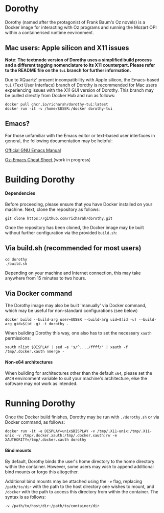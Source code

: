 # Dorothy
Dorothy (named after the protagonist of Frank Baum's Oz novels) is a Docker image for interacting with Oz programs and running the Mozart OPI within a containerised runtime environment.

## Mac users: Apple silicon and X11 issues

**Note: The textmode version of Dorothy uses a simplified build process and a different tagging nomenclature to its X11 counterpart. Please refer to the README file on the `tui` branch for further information.**

Due to XQuartz' present incompatibility with Apple silicon, the Emacs-based `tui` (Text User Interface) branch of Dorothy is recommended for Mac users experiencing issues with the X11 GUI version of Dorothy. This branch may be pulled directly from Docker Hub and run as follows:

```
docker pull ghcr.io/richarah/dorothy-tui:latest
docker run -it -v /home/$USER:/docker dorothy-tui
```

## Emacs?
For those unfamiliar with the Emacs editor or text-based user interfaces in general, the following documentation may be helpful:

[Official GNU Emacs Manual](https://www.gnu.org/software/emacs/manual/emacs.html)

[Oz-Emacs Cheat Sheet ](https://github.com/richarah/oz-tui-cheat-sheet) (work in progress)

# Building Dorothy

#### Dependencies
Before proceeding, please ensure that you have Docker installed on your machine. Next, clone the repository as follows:
```
git clone https://github.com/richarah/dorothy.git
```

Once the repository has been cloned, the Docker image may be built without further configuration via the provided `build.sh`:
## Via build.sh (recommended for most users)
```
cd dorothy
./build.sh
```
Depending on your machine and Internet connection, this may take anywhere from 15 minutes to two hours.

## Via Docker command
The Dorothy image may also be built 'manually' via Docker command, which may be useful for non-standard configurations (see below)
```
docker build --build-arg user=$USER --build-arg uid=$(id -u) --build-arg gid=$(id -g) -t dorothy .
```

When building Dorothy this way, one also has to set the necessary `xauth` permissions:
```
xauth nlist $DISPLAY | sed -e 's/^..../ffff/' | xauth -f /tmp/.docker.xauth nmerge -
```

#### Non-x64 architectures
When building for architectures other than the default `x64`, please set the `ARCH` environment variable to suit your machine's architecture, else the software may not work as intended.

# Running Dorothy
Once the Docker build finishes, Dorothy may be run with `./dorothy.sh` or via Docker command, as follows:
```
docker run -it -e DISPLAY=unix$DISPLAY -v /tmp/.X11-unix:/tmp/.X11-unix -v /tmp/.docker.xauth:/tmp/.docker.xauth:rw -e XAUTHORITY=/tmp/.docker.xauth dorothy
```
#### Bind mounts
By default, Dorothy binds the user's home directory to the home directory within the container. However, some users may wish to append additional bind mounts or forgo this altogether.

Additional bind mounts may be attached using the `-v` flag, replacing `/path/to/dir` with the path to the host directory one wishes to mount, and `/docker` with the path to access this directory from within the container.
The syntax is as follows:
```
-v /path/to/host/dir:/path/to/container/dir
```
